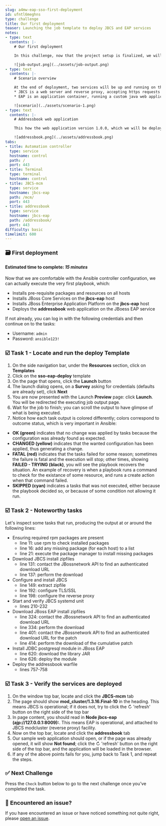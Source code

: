 ```yaml
---
slug: a4mw-eap-sso-first-deployment
id: ufntl6meghns
type: challenge
title: Our first deployment
teaser: Launching the job template to deploy JBCS and EAP services
notes:
- type: text
  contents: |-
    # Our first deployment

    In this challenge, now that the project setup is finalized, we will start our first deployment.

    ![job-output.png](../assets/job-output.png)
- type: text
  contents: |-
    # Scenario overview

    At the end of deployment, two services will be up and running on the `jbcs-eap` node:
    * JBCS is a web server and reverse proxy, accepting https requests and proxying down to EAP
    * EAP is an application container, running a custom java web application called *addressbook*

    ![scenario](../assets/scenario-1.png)
- type: text
  contents: |-
    # Addressbook web application

    This how the web application version 1.0.0, which we will be deploying in JBoss EAP, looks like:

    ![addressbook.png](../assets/addressbook.png)
tabs:
- title: Automation controller
  type: service
  hostname: control
  path: /
  port: 443
- title: Terminal
  type: terminal
  hostname: control
- title: JBCS-mcm
  type: service
  hostname: jbcs-eap
  path: /mcm/
  port: 443
- title: addressbook
  type: service
  hostname: jbcs-eap
  path: /addressbook/
  port: 443
difficulty: basic
timelimit: 600
---
```

🗃️ First deployment
===
#### Estimated time to complete: *15 minutes*<p>

Now that we are comfortable with the Ansible controller configuration, we can actually execute the very first playbook, which:

* Installs pre-requisite packages and resources on all hosts
* Installs JBoss Core Services on the **jbcs-eap** host
* Installs JBoss Enterprise Application Platform on the **jbcs-eap** host
* Deploys the **addressbook** web application on the JBoess EAP service

If not already, you can log in with the following credentials and then continue on to the tasks:

* Username: `admin`
* Password: `ansible123!`

☑️ Task 1 - Locate and run the deploy Template
===

1. On the side navigation bar, under the **Resources** section, click on **Templates**
2. Click on the **sso-eap-deploy** template
3. On the page that opens, click the **Launch** button
4. The launch dialog opens, on a **Survey** asking for credentials (defaults are already set), click **Next**
5. You are now presented with the Launch **Preview** page: click **Launch**. You will be redirected the executing job output page.
6. Wait for the job to finish; you can scroll the output to have glimpse of what is being executed.
7. Notice how each task output is colored differently; colors correspond to outcome status, which is very important in Ansible:
 * **OK (green)** indicates that no change was applied by tasks because the configuration was already found as expected.
 * **CHANGED (yellow)** indicates that the wanted configuration has been applied, thus generating a change.
 * **FATAL (red)** indicates that the tasks failed for some reason; sometimes the failure is fatal and the execution will stop; other times, showing **FAILED - TRYING (black)**, you will see the playbook recovers the situation. An example of recovery is when a playbook runs a command to check for the existance of some resource, and runs a create action when that command failed.
 * **SKIPPED (cyan)** indicates a tasks that was not executed, either because the playbook decided so, or because of some condition not allowing it run.


☑️ Task 2 - Noteworthy tasks
===

Let's inspect some tasks that run, producing the output at or around the following lines:

* Ensuring required rpm packages are present
  * line 11: use rpm to check installed packages
  * line 16: add any missing package (for each host) to a list
  * line 21: execute the package manager to install missing packages
* Download JBCS install zipfiles
  * line 131: contact the JBossnetwork API to find an authenticated download URL
  * line 137: perform the download
* Configure and install JBCS
  * line 149: extract zipfile
  * line 192: configure TLS/SSL
  * line 198: configure the reverse proxy
* Start and verify JBCS systemd unit
  * lines 210-232
* Download JBoss EAP install zipfiles
  * line 324: contact the JBossnetwork API to find an authenticated download URL
  * line 334: perform the download
  * line 401: contact the JBossnetwork API to find an authenticated download URL for the patch
  * line 414: perform the download of the cumulative patch
* Install JDBC postgresql module in JBoss EAP
  * line 620: download the library JAR
  * line 626: deploy the module
* Deploy the addressbook warfile
  * lines 757-758


☑️ Task 3 - Verify the services are deployed
===

1. On the window top bar, locate and click the **JBCS-mcm** tab
2. The page should show **mod_cluster/1.3.16.Final-10** in the heading. This means JBCS is operational; if it does not, try to click the ↻ 'refresh' button on the right side of the top bar
3. In page content, you should read in **Node jbcs-eap (ajp://127.0.0.1:8009):**. This means EAP is operational, and attached to JBCS modcluster (reverse proxy) facility.
4. Now on the top bar, locate and click the **addressbook** tab
5. Our sample web application should open, or if the page was already opened, it will show **Not found**; click the ↻ 'refresh' button on the right side of the top bar, and the application will be loaded in the browser.
6. If any of the above points fails for you, jump back to Task 1, and repeat the steps.


✅ Next Challenge
===
Press the `Check` button below to go to the next challenge once you’ve completed the task.


🐛 Encountered an issue?
====

If you have encountered an issue or have noticed something not quite right, please [open an issue](https://github.com/ansible-middleware/instruqt/issues/new?labels=a4mw-eap-sso&title=Issue+with+Deploy+Red+Hat+Single+Sign-On+with+Ansible+for+Middleware+collections+slug+ID:+a4mw-eap-sso-first-deployment&assignees=guidograzioli).

<style type="text/css" rel="stylesheet">
  .lightbox {
    display: none;
    position: fixed;
    justify-content: center;
    align-items: center;
    z-index: 999;
    top: 0;
    left: 0;
    right: 0;
    bottom: 0;
    padding: 1rem;
    background: rgba(0, 0, 0, 0.8);
    margin-left: auto;
    margin-right: auto;
    margin-top: auto;
    margin-bottom: auto;
  }
  .lightbox:target {
    display: flex;
  }
  .lightbox img {
    /* max-height: 100% */
    max-width: 60%;
    max-height: 60%;
  }
  img {
    display: block;
    margin-left: auto;
    margin-right: auto;
  }
  h1 {
    font-size: 18px;
  }
    h2 {
    font-size: 16px;
    font-weight: 600
  }
    h3 {
    font-size: 14px;
    font-weight: 600
  }
  p span {
    font-size: 14px;
  }
  ul li span {
    font-size: 14px
  }
</style>
